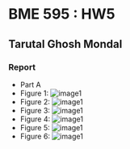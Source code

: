 # BME 595 : HW5
## Tarutal Ghosh Mondal 
### Report
* Part A
 * Figure 1:
  ![image1](https://user-images.githubusercontent.com/31314634/31004189-533117b0-a4c1-11e7-8cb1-fb11f9311cdb.png)
 * Figure 2:
  ![image1](https://user-images.githubusercontent.com/31314634/31004190-53323776-a4c1-11e7-89cd-b37e165b4daa.png)
 * Figure 3:
  ![image1](https://user-images.githubusercontent.com/31314634/31004191-53822880-a4c1-11e7-9fcd-bbc327f38bed.png)
 * Figure 4:
  ![image1](https://user-images.githubusercontent.com/31314634/31004198-5c414b04-a4c1-11e7-8b19-ade717a43cac.png)
 * Figure 5:
  ![image1](https://user-images.githubusercontent.com/31314634/31004197-5c40dd04-a4c1-11e7-901b-448c63f4a5f2.png)
 * Figure 6:
  ![image1](https://user-images.githubusercontent.com/31314634/31004199-5c41b328-a4c1-11e7-8fd2-fd907b187082.png)

